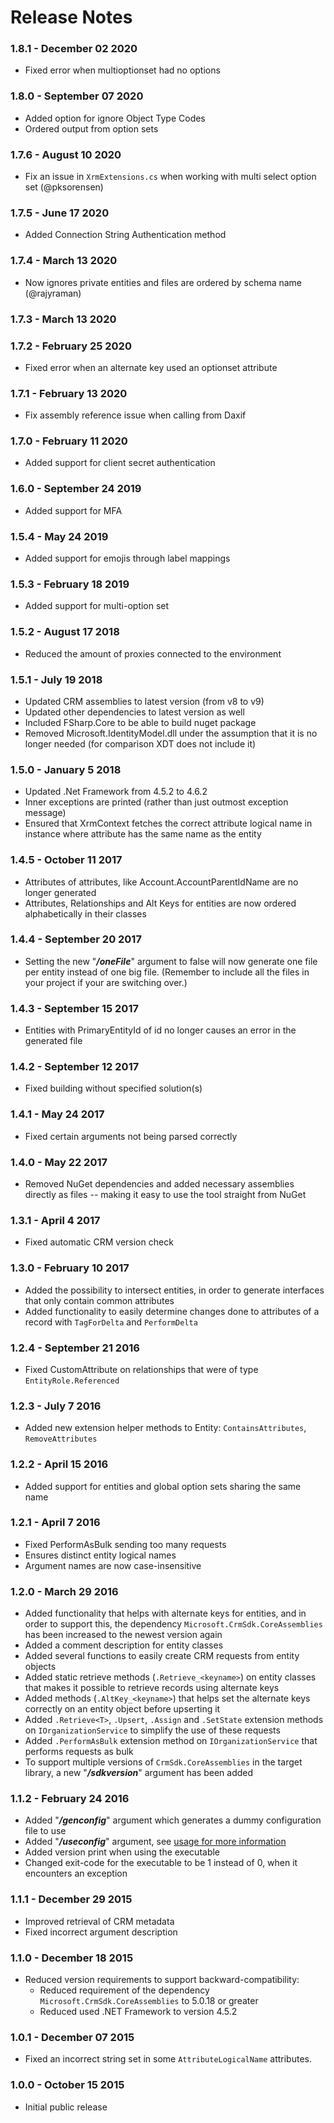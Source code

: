 # Release Notes
### 1.8.1 - December 02 2020
* Fixed error when multioptionset had no options

### 1.8.0 - September 07 2020
* Added option for ignore Object Type Codes
* Ordered output from option sets

### 1.7.6 - August 10 2020
* Fix an issue in `XrmExtensions.cs` when working with multi select option set (@pksorensen)

### 1.7.5 - June 17 2020
* Added Connection String Authentication method

### 1.7.4 - March 13 2020
* Now ignores private entities and files are ordered by schema name (@rajyraman)

### 1.7.3 - March 13 2020

### 1.7.2 - February 25 2020
* Fixed error when an alternate key used an optionset attribute

### 1.7.1 - February 13 2020
* Fix assembly reference issue when calling from Daxif

### 1.7.0 - February 11 2020
* Added support for client secret authentication

### 1.6.0 - September 24 2019
* Added support for MFA

### 1.5.4 - May 24 2019
* Added support for emojis through label mappings 

### 1.5.3 - February 18 2019
* Added support for multi-option set

### 1.5.2 - August 17 2018
* Reduced the amount of proxies connected to the environment

### 1.5.1 - July 19 2018
* Updated CRM assemblies to latest version (from v8 to v9)
* Updated other dependencies to latest version as well
* Included FSharp.Core to be able to build nuget package
* Removed Microsoft.IdentityModel.dll under the assumption that it is no longer needed (for comparison XDT does not include it)

### 1.5.0 - January 5 2018
* Updated .Net Framework from 4.5.2 to 4.6.2
* Inner exceptions are printed (rather than just outmost exception message)
* Ensured that XrmContext fetches the correct attribute logical name in instance where attribute has the same name as the entity

### 1.4.5 - October 11 2017
* Attributes of attributes, like Account.AccountParentIdName are no longer generated
* Attributes, Relationships and Alt Keys for entities are now ordered alphabetically in their classes

### 1.4.4 - September 20 2017
* Setting the new "***/oneFile***" argument to false will now generate one file per entity instead of one big file. (Remember to include all the files in your project if your are switching over.)

### 1.4.3 - September 15 2017
* Entities with PrimaryEntityId of id no longer causes an error in the generated file

### 1.4.2 - September 12 2017
* Fixed building without specified solution(s)

### 1.4.1 - May 24 2017
* Fixed certain arguments not being parsed correctly

### 1.4.0 - May 22 2017
* Removed NuGet dependencies and added necessary assemblies directly as files -- making it easy to use the tool straight from NuGet

### 1.3.1 - April 4 2017
* Fixed automatic CRM version check

### 1.3.0 - February 10 2017
* Added the possibility to intersect entities, in order to generate interfaces that only contain common attributes
* Added functionality to easily determine changes done to attributes of a record with `TagForDelta` and `PerformDelta`

### 1.2.4 - September 21 2016
* Fixed CustomAttribute on relationships that were of type `EntityRole.Referenced`

### 1.2.3 - July 7 2016
* Added new extension helper methods to Entity: `ContainsAttributes`, `RemoveAttributes` 

### 1.2.2 - April 15 2016
* Added support for entities and global option sets sharing the same name

### 1.2.1 - April 7 2016
* Fixed PerformAsBulk sending too many requests
* Ensures distinct entity logical names
* Argument names are now case-insensitive

### 1.2.0 - March 29 2016
* Added functionality that helps with alternate keys for entities, 
  and in order to support this, the dependency `Microsoft.CrmSdk.CoreAssemblies` has been increased to the newest version again
* Added a comment description for entity classes
* Added several functions to easily create CRM requests from entity objects
* Added static retrieve methods (`.Retrieve_<keyname>`) on entity classes that makes it possible to retrieve records using alternate keys
* Added methods (`.AltKey_<keyname>`) that helps set the alternate keys correctly on an entity object before upserting it
* Added `.Retrieve<T>`, `.Upsert`, `.Assign` and `.SetState` extension methods on `IOrganizationService` to simplify the use of these requests
* Added `.PerformAsBulk` extension method on `IOrganizationService` that performs requests as bulk
* To support multiple versions of `CrmSdk.CoreAssemblies` in the target library, a new "***/sdkversion***" argument has been added

### 1.1.2 - February 24 2016
* Added "***/genconfig***" argument which generates a dummy configuration file to use
* Added "***/useconfig***" argument, see [usage for more information](tool-usage.html#Configuration-file)
* Added version print when using the executable
* Changed exit-code for the executable to be 1 instead of 0, when it encounters an exception

### 1.1.1 - December 29 2015
* Improved retrieval of CRM metadata
* Fixed incorrect argument description

### 1.1.0 - December 18 2015
* Reduced version requirements to support backward-compatibility:
  * Reduced requirement of the dependency `Microsoft.CrmSdk.CoreAssemblies` to 5.0.18 or greater
  * Reduced used .NET Framework to version 4.5.2

### 1.0.1 - December 07 2015
* Fixed an incorrect string set in some `AttributeLogicalName` attributes.

### 1.0.0 - October 15 2015
* Initial public release